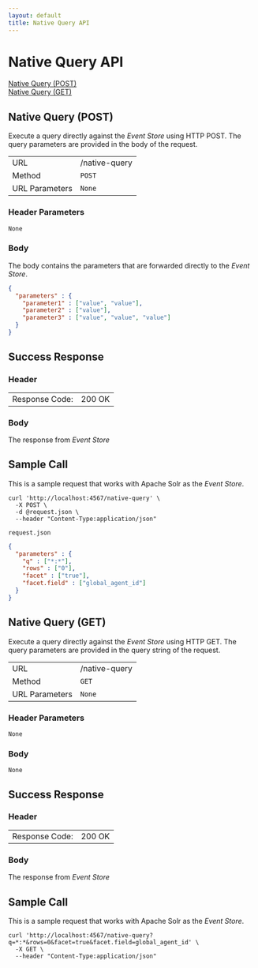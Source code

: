 ```yaml
---
layout: default
title: Native Query API
---
```

# Native Query API

[Native Query (POST)](#native-query-(post))<br/>
[Native Query (GET)](#native-query-(get))

## Native Query (POST)

Execute a query directly against the *Event Store* using HTTP POST.
The query parameters are provided in the body of the request.

<table>
  <tbody>
    <tr>
      <td>URL</td>
      <td>/native-query</td>
    </tr>
    <tr>
      <td>Method</td>
      <td><code>POST</code></td>
    </tr>
    <tr>
      <td>URL Parameters</td>
      <td><code>None</code></td>
    </tr>
  </tbody>
</table>

### Header Parameters
`None`

### Body

The body contains the parameters that are forwarded directly to the *Event Store*.

```json
{
  "parameters" : {
    "parameter1" : ["value", "value"],
    "parameter2" : ["value"],
    "parameter3" : ["value", "value", "value"]
  }
}
```

## Success Response

### Header
<table>
  <tbody>
    <tr>
      <td style="white-space: nowrap">Response Code:</td>
      <td>200 OK</td>
    </tr>
  </tbody>
</table>

### Body
The response from *Event Store*

## Sample Call

This is a sample request that works with Apache Solr as the *Event Store*.

  ```
  curl 'http://localhost:4567/native-query' \
    -X POST \
    -d @request.json \
    --header "Content-Type:application/json"
  ```

``request.json``

```json
{
  "parameters" : {
    "q" : ["*:*"],
    "rows" : ["0"],
    "facet" : ["true"],
    "facet.field" : ["global_agent_id"]
  }  
}
```

## Native Query (GET)

Execute a query directly against the *Event Store* using HTTP GET.
The query parameters are provided in the query string of the request.

<table>
  <tbody>
    <tr>
      <td>URL</td>
      <td>/native-query</td>
    </tr>
    <tr>
      <td>Method</td>
      <td><code>GET</code></td>
    </tr>
    <tr>
      <td>URL Parameters</td>
      <td><code>None</code></td>
    </tr>
  </tbody>
</table>

### Header Parameters
`None`

### Body
`None`

## Success Response

### Header
<table>
  <tbody>
    <tr>
      <td style="white-space: nowrap">Response Code:</td>
      <td>200 OK</td>
    </tr>
  </tbody>
</table>

### Body
The response from *Event Store*

## Sample Call

This is a sample request that works with Apache Solr as the *Event Store*.

```
curl 'http://localhost:4567/native-query?q=*:*&rows=0&facet=true&facet.field=global_agent_id' \
  -X GET \
  --header "Content-Type:application/json"
```
  